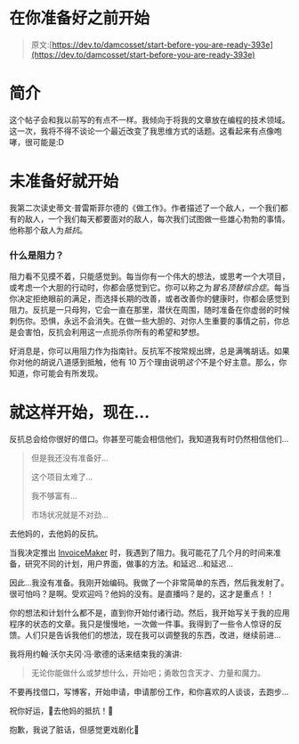 # 在你准备好之前开始

> 原文:[https://dev.to/damcosset/start-before-you-are-ready-393e](https://dev.to/damcosset/start-before-you-are-ready-393e)

# [](#introduction)简介

这个帖子会和我以前写的有点不一样。我倾向于将我的文章放在编程的技术领域。这一次，我将不得不谈论一个最近改变了我思维方式的话题。这看起来有点像咆哮，很可能是:D

# [](#start-before-you-are-ready)未准备好就开始

我第二次读史蒂文·普雷斯菲尔德的《做工作》。作者描述了一个敌人，一个我们都有的敌人，一个我们每天都要面对的敌人，每次我们试图做一些雄心勃勃的事情。他称那个敌人为*抵抗*。

### [](#what-is-resistance)什么是阻力？

阻力看不见摸不着，只能感觉到。每当你有一个伟大的想法，或思考一个大项目，或考虑一个大胆的行动时，你都会感觉到它。你可以称之为*冒名顶替综合症*。每当你决定拒绝眼前的满足，而选择长期的改善，或者改善你的健康时，你都会感觉到阻力。反抗是一只母狗，它会一直在那里，潜伏在周围，随时准备在你虚弱的时候刺伤你。恐惧，永远不会消失。在做一些大胆的、对你人生重要的事情之前，你总是会害怕，反抗会利用这一点扼杀你所有的希望和梦想。

好消息是，你可以用阻力作为指南针。反抗军不按常规出牌，总是满嘴胡话。如果你对他的胡说八道感到抵触，他有 10 万个理由说明*这个*不是个好主意。那么，你知道，你可能会有所发现。

# [](#so-start-now)就这样开始，现在...

反抗总会给你很好的借口。你甚至可能会相信他们，我知道我有时仍然相信他们...

> 但是我还没有准备好...
> 
> 这个项目太难了...
> 
> 我不够富有...
> 
> 市场状况就是不对劲...

去他妈的，去他妈的反抗。

当我决定推出 [InvoiceMaker](https://invoicemaker.xyz) 时，我遇到了阻力。我可能花了几个月的时间来准备，研究不同的计划，用户界面，做事的方法。和延迟...和延迟...

因此...我没有准备。我刚开始编码。我做了一个非常简单的东西，然后我发射了。很可怕吗？是啊。受欢迎吗？他妈的没有。是直播吗？是的，这才是重点！！

你的想法和计划什么都不是，直到你开始付诸行动。然后，我开始写关于我的应用程序的状态的文章。我只是慢慢地，一次做一件事。我得到了一些令人惊讶的反馈。人们只是告诉我他们的想法，现在我可以调整我的东西，改进，继续前进...

我将用约翰·沃尔夫冈·冯·歌德的话来结束我的演讲:

> 无论你能做什么或梦想什么，开始吧；勇敢包含天才、力量和魔力。

不要再找借口，写博客，开始申请，申请那份工作，和你喜欢的人谈谈，去跑步...

祝你好运，💪去他妈的抵抗！🖕

抱歉，我说了脏话，但感觉更戏剧化😬